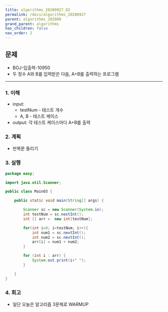 ```yaml
---
title: algorithms_20200927_02
permalink: /docs/algorithms_20200927
parent: algorithms_202009
grand_parent: algorithms
has_children: false
nav_order: 2
---
```


## 문제

- BOJ-입출력-10950
- 두 정수 A와 B를 입력받은 다음, A+B를 출력하는 프로그램

---

### 1. 이해

- input:
  - testNum - 테스트 개수
  - A, B - 테스트 케이스
- output: 각 테스트 케이스마다 A+B를 출력

### 2. 계획

- 반복문 돌리기

### 3. 실행

```java
package easy;

import java.util.Scanner;

public class Main03 {

    public static void main(String[] args) {

        Scanner sc = new Scanner(System.in);
        int testNum = sc.nextInt();
        int [] arr =  new int[testNum];

        for(int i=0; i<testNum; i++){
            int num1 = sc.nextInt();
            int num2 = sc.nextInt();
            arr[i] = num1 + num2;
        }

        for (int i : arr) {
            System.out.print(i+" ");
        }

    }
}

```

### 4. 회고

- 일단 오늘은 알고리즘 3문제로 WARMUP
